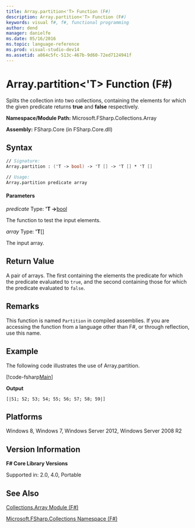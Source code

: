 ```yaml
---
title: Array.partition<'T> Function (F#)
description: Array.partition<'T> Function (F#)
keywords: visual f#, f#, functional programming
author: dend
manager: danielfe
ms.date: 05/16/2016
ms.topic: language-reference
ms.prod: visual-studio-dev14
ms.assetid: a864c5fc-513c-467b-9d60-72ed7124941f 
---
```


# Array.partition<'T> Function (F#)

Splits the collection into two collections, containing the elements for which the given predicate returns **true** and **false** respectively.

**Namespace/Module Path:** Microsoft.FSharp.Collections.Array

**Assembly:** FSharp.Core (in FSharp.Core.dll)


## Syntax

```fsharp
// Signature:
Array.partition : ('T -> bool) -> 'T [] -> 'T [] * 'T []

// Usage:
Array.partition predicate array
```

#### Parameters
*predicate*
Type: **'T -&gt;**[bool](https://msdn.microsoft.com/library/89c0cf9c-49ce-4207-a3be-555851a67dd5)


The function to test the input elements.


*array*
Type: **'T**[[]](https://msdn.microsoft.com/library/def20292-9aae-4596-9275-b94e594f8493)


The input array.

## Return Value

A pair of arrays. The first containing the elements the predicate for which the predicate evaluated to `true`, and the second containing those for which the predicate evaluated to `false`.

## Remarks
This function is named `Partition` in compiled assemblies. If you are accessing the function from a language other than F#, or through reflection, use this name.

## Example

The following code illustrates the use of Array.partition.

[!code-fsharp[Main](snippets/fsarrays/snippet33.fs)]

**Output**

```
[|51; 52; 53; 54; 55; 56; 57; 58; 59|]
```

## Platforms
Windows 8, Windows 7, Windows Server 2012, Windows Server 2008 R2


## Version Information
**F# Core Library Versions**

Supported in: 2.0, 4.0, Portable

## See Also
[Collections.Array Module &#40;F&#35;&#41;](Collections.Array-Module-%5BFSharp%5D.md)

[Microsoft.FSharp.Collections Namespace &#40;F&#35;&#41;](Microsoft.FSharp.Collections-Namespace-%5BFSharp%5D.md)